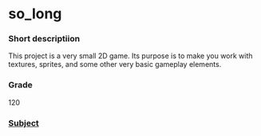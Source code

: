 # so_long

### Short descriptiion
This project is a very small 2D game. Its purpose is to make you work with textures, sprites, and some other very basic gameplay elements.

### Grade
120

### [Subject](en.subject.pdf)
